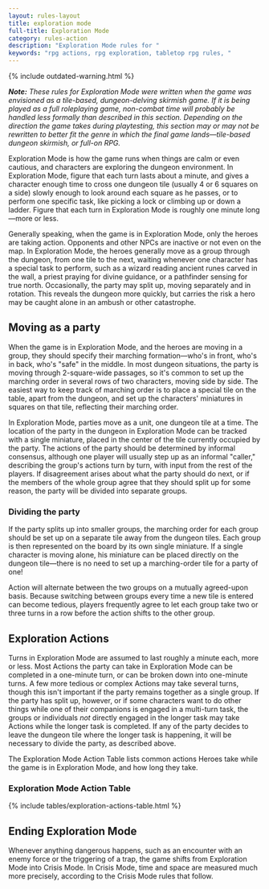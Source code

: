 ```yaml
---
layout: rules-layout
title: exploration mode
full-title: Exploration Mode
category: rules-action
description: "Exploration Mode rules for "
keywords: "rpg actions, rpg exploration, tabletop rpg rules, "
---
```


{% include outdated-warning.html %}

_**Note:** These rules for Exploration Mode were written when the game was envisioned as a tile-based, dungeon-delving skirmish game. If it is being played as a full roleplaying game, non-combat time will probably be handled less formally than described in this section. Depending on the direction the game takes during playtesting, this section may or may not be rewritten to better fit the genre in which the final game lands&mdash;tile-based dungeon skirmish, or full-on RPG._

Exploration Mode is how the game runs when things are calm or even cautious, and characters are exploring the dungeon environment. In Exploration Mode, figure that each turn lasts about a minute, and gives a character enough time to cross one dungeon tile (usually 4 or 6 squares on a side) slowly enough to look around each square as he passes, or to perform one specific task, like picking a lock or climbing up or down a ladder. Figure that each turn in Exploration Mode is roughly one minute long&mdash;more or less.

Generally speaking, when the game is in Exploration Mode, only the heroes are taking action. Opponents and other NPCs are inactive or not even on the map. In Exploration Mode, the heroes generally move as a group through the dungeon, from one tile to the next, waiting whenever one character has a special task to perform, such as a wizard reading ancient runes carved in the wall, a priest praying for divine guidance, or a pathfinder sensing for true north. Occasionally, the party may split up, moving separately and in rotation. This reveals the dungeon more quickly, but carries the risk a hero may be caught alone in an ambush or other catastrophe.

## Moving as a party
When the game is in Exploration Mode, and the heroes are moving in a group, they should specify their marching formation&mdash;who's in front, who's in back, who's "safe" in the middle. In most dungeon situations, the party is moving through 2-square-wide passages, so it's common to set up the marching order in several rows of two characters, moving side by side. The easiest way to keep track of marching order is to place a special tile on the table, apart from the dungeon, and set up the characters' miniatures in squares on that tile, reflecting their marching order.

In Exploration Mode, parties move as a unit, one dungeon tile at a time. The location of the party in the dungeon in Exploration Mode can be tracked with a single miniature, placed in the center of the tile currently occupied by the party. The actions of the party should be determined by informal consensus, although one player will usually step up as an informal "caller," describing the group's actions turn by turn, with input from the rest of the players. If disagreement arises about what the party should do next, or if the members of the whole group agree that they should split up for some reason, the party will be divided into separate groups.

### Dividing the party
If the party splits up into smaller groups, the marching order for each group should be set up on a separate tile away from the dungeon tiles. Each group is then represented on the board by its own single miniature. If a single character is moving alone, his miniature can be placed directly on the dungeon tile&mdash;there is no need to set up a marching-order tile for a party of one!

Action will alternate between the two groups on a mutually agreed-upon basis. Because switching between groups every time a new tile is entered can become tedious, players frequently agree to let each group take two or three turns in a row before the action shifts to the other group.

## Exploration Actions
Turns in Exploration Mode are assumed to last roughly a minute each, more or less. Most Actions the party can take in Exploration Mode can be completed in a one-minute turn, or can be broken down into one-minute turns. A few more tedious or complex Actions may take several turns, though this isn't important if the party remains together as a single group. If the party has split up, however, or if some characters want to do other things while one of their companions is engaged in a multi-turn task, the groups or individuals _not_ directly engaged in the longer task may take Actions while the longer task is completed. If any of the party decides to leave the dungeon tile where the longer task is happening, it will be necessary to divide the party, as described above.

The Exploration Mode Action Table lists common actions Heroes take while the game is in Exploration Mode, and how long they take.

### Exploration Mode Action Table
{% include tables/exploration-actions-table.html %}

## Ending Exploration Mode
Whenever anything dangerous happens, such as an encounter with an enemy force or the triggering of a trap, the game shifts from Exploration Mode into Crisis Mode. In Crisis Mode, time and space are measured much more precisely, according to the Crisis Mode rules that follow.
